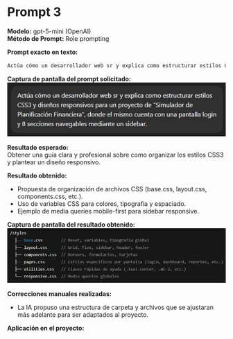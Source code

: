 # Prompt 3  

**Modelo:**  gpt-5-mini (OpenAI)  
**Método de Prompt:** Role prompting  

**Prompt exacto en texto:**  

``` bash
Actúa cómo un desarrollador web sr y explica como estructurar estilos CSS3 y diseños responsivos para un proyecto de "Simulador de Planificación Financiera", donde el mismo cuenta con una pantalla login y 8 secciones navegables mediante un sidebar.
```

**Captura de pantalla del prompt solicitado:**  
![Captura del prompt](../02-prompts/capturas/prompt-3/prompt.png)   

**Resultado esperado:**  
Obtener una guía clara y profesional sobre como organizar los estilos CSS3 y plantear un diseño responsivo.  

**Resultado obtenido:**  
* Propuesta de organización de archivos CSS (base.css, layout.css, components.css, etc.).  
* Uso de variables CSS para colores, tipografía y espaciado.  
* Ejemplo de media queries mobile-first para sidebar responsive.  

**Captura de pantalla del resultado obtenido:**  
![Captura del resultado](../02-prompts/capturas/prompt-3/resultado.png)  

**Correcciones manuales realizadas:**  
* La IA propuso una estructura de carpeta y archivos que se ajustaran más adelante para ser adaptados al proyecto.   

**Aplicación en el proyecto:**  

